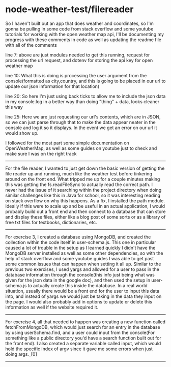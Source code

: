 # node-weather-test/filereader
So I haven't built out an app that does weather and coordinates, so I'm gonna be pulling in some code from stack overflow and some youtube tutorials for working with the open weather map api, I'll be documenting my progress with these comments in code
as well as updating the readme file with all of the comments

line 7: above are just modules needed to get this running, request for processing the url request, and dotenv for storing the api key for open weather map

line 10: What this is doing is processing the user argument from the console(formatted as city,country, and this is going to be placed in our url to update our json information for that location)

line 20: So here I'm just using back ticks to allow me to include the json data in my console.log in a better way than doing "thing" + data, looks cleaner this way

line 25: Here we are just requesting our url's contents, which are in JSON, so we can just parse through that to make the data appear neater in the console and log it so it displays. In the event we get an error on our url it would show up.

 I followed for the most part some simple documentation on OpenWeatherMap,
as well as some guides on youtube just to check and make sure I was on the right track

-----

For the file reader, I wanted to just get down the basic version of getting the file reader up and running, much like the weather test before tinkering around on the front end. What tripped me up for a couple minutes making this was getting the fs.readFileSync to actually read the correct path. I never had the issue of it searching within the project directory when doing similar challenges like this in Java for school, so it was interesting reading on stack overflow on why this happens. As a fix, I installed the path module. Ideally if this were to scale up and be useful in an actual application, I would probably build out a front end and then connect to a database that can store and display these files, either like a blog post of some sorts or as a library of free txt files for textbooks, dictionaries, etc.

-----

For exercise 3, I created a database using MongoDB, and created the collection within the code itself in user-schema.js. This one in particular caused a lot of trouble in the setup as I learned quickly I didn't have the MongoDB server installed as well as some other dependencies, so with the help of stack overflow and some youtube guides I was able to get past some common issues that can happen when setting it all up. Similar to the previous two exercises, I used yargs and allowed for a user to pass in the database information through the console(this info just being what was given for the json data in the google doc), and then used the setup in user-schema.js to actually create this inside the database. In a real world situation, usually there would be a front end for the user to input this data into, and instead of yargs we would just be taking in the data they input on the page. I would also probably add in options to update or delete this information as well if the website required it. 

-----

For exercise 4, all that needed to happen was creating a new function called fetchFromMongoDB, which would just search for an entry in the database by using userSchema.find, and a user could input from the console(For something like a public directory you'd have a search function built out for the front end). I also created a separate variable called input, which would hold the specific index of argv since it gave me some errors when just doing args._[0]  

-----

